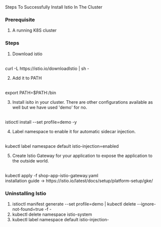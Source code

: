 Steps To Successfully Install Istio In The Cluster

### Prerequisite
1. A running K8S cluster

### Steps

1. Download istio
<br />
curl -L https://istio.io/downloadIstio | sh -

2. Add it to PATH
<br />
export PATH=$PATH:<istio_directory>/bin

3. Install isito in your cluster. There are other configurations available as well but we have used 'demo' for no.
<br />
istioctl install --set profile=demo -y

4. Label namespace to enable it for automatic sidecar injection.
<br />
kubectl label namespace default istio-injection=enabled

5. Create Istio Gateway for your application to expose the application to the outside world.
<br /> 
kubectl apply -f shop-app-istio-gateway.yaml

<br />
installation guide -> https://istio.io/latest/docs/setup/platform-setup/gke/

### Uninstalling Istio
1. istioctl manifest generate --set profile=demo | kubectl delete --ignore-not-found=true -f -
2. kubectl delete namespace istio-system
3. kubectl label namespace default istio-injection-
